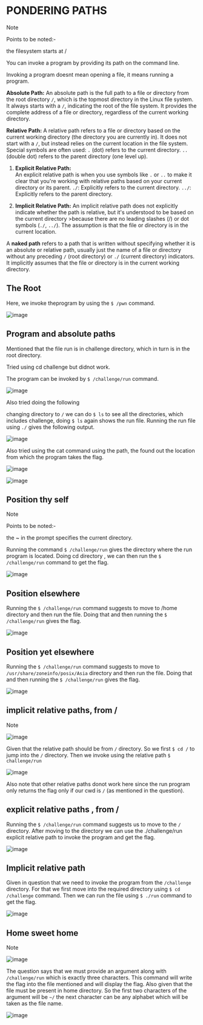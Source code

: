 # PONDERING PATHS


> [!NOTE]
> Points to be noted:-
> 
>the filesystem starts at /
> 
>You can invoke a program by providing its path on the command line.
> 
>Invoking a program doesnt mean opening a file, it means running a program.
>
> **Absolute Path:**
    An absolute path is the full path to a file or directory from the root directory `/`, which is the topmost directory in the Linux file system.
    It always starts with a `/`, indicating the root of the file system.
    It provides the complete address of a file or directory, regardless of the current working directory.
>
>**Relative Path:**
    A relative path refers to a file or directory based on the current working directory (the directory you are currently in).
    It does not start with a `/`, but instead relies on the current location in the file system.
    Special symbols are often used:
        `.` (dot) refers to the current directory.
        `..` (double dot) refers to the parent directory (one level up).
>   
>  1. **Explicit Relative Path:**        
  An explicit relative path is when you use symbols like `.` or `..` to make it clear that you're working with relative paths based on your current directory or its parent. `./`: Explicitly refers to the current directory. `../`: Explicitly refers to the parent directory.
>
>  2. **Implicit Relative Path:**
>An implicit relative path does not explicitly indicate whether the path is relative, but it's understood to be based on the current directory >because there are no leading slashes (/) or dot symbols (`./`, `../`). The assumption is that the file or directory is in the current location.
>
> A **naked path** refers to a path that is written without specifying whether it is an absolute or relative path, usually just the name of a file or directory without any preceding `/` (root directory) or `./` (current directory) indicators. It implicitly assumes that the file or directory is in the current working directory.


## The Root



Here, we invoke theprogram by using the `$ /pwn` command.




![image](https://github.com/user-attachments/assets/8122455a-db01-480d-a49c-49f886ca55c8)




## Program and absolute paths


Mentioned that the file run is in challenge directory, which in turn is in the root directory.

Tried using cd challenge but didnot work.

The program can be invoked by `$ /challenge/run` command.






![image](https://github.com/user-attachments/assets/feb51648-8c92-4d23-8344-9640d3146f20)



 Also tried doing the following 
 
changing directory to `/` we can do `$ ls` to see all the directories, which includes challenge, doing `$ ls` again shows the run file. Running the run file using `./` gives the following output.

![image](https://github.com/user-attachments/assets/b508167b-4f69-484f-94e4-bbd5b5002f85)



Also tried using the cat command using the path, the found out the location from which the program takes the flag.


![image](https://github.com/user-attachments/assets/646db318-ddca-4038-b271-1d482cfcef3a)


![image](https://github.com/user-attachments/assets/df6ffbca-133a-45ef-978f-3c2da6edf146)




## Position thy self


> [!NOTE]
> Points to be noted:-
> 
>the ~ in the prompt specifies the current directory.


Running the command `$ /challenge/run` gives the directory where the run program is located. Doing cd directory , we can then run the `$ /challenge/run` command to get the flag.




![image](https://github.com/user-attachments/assets/323bd079-80f6-4191-9eea-b8b30111583d)




## Position elsewhere

Running the `$ /challenge/run` command suggests to move to /home directory and then run the file. Doing that and then running the `$ /challenge/run` gives the flag. 





![image](https://github.com/user-attachments/assets/f2a35ecd-4be7-4119-8988-c2600dc7de28)




## Position yet elsewhere

Running the `$ /challenge/run` command suggests to move to `/usr/share/zoneinfo/posix/Asia` directory and then run the file. Doing that and then running the `$ /challenge/run` gives the flag. 

![image](https://github.com/user-attachments/assets/90d46211-81d5-4b51-8b22-091783604c31)


## implicit relative paths, from /


> [!NOTE]
> ![image](https://github.com/user-attachments/assets/2f70e3aa-aad9-45b5-888e-96602f9ea8e3)



Given that the relative path should be from `/` directory. So we first `$ cd /` to jump into the `/` directory. Then we invoke using the relative path `$ challenge/run`

![image](https://github.com/user-attachments/assets/08737311-2c87-449f-8986-e7e71e5eb757)


Also note that other relative paths donot work here since the run program only returns the flag only if our cwd is `/` (as mentioned in the question).






## explicit relative paths , from /


Running the `$ /challenge/run` command suggests us to move to the `/` directory. After moving to the directory we can use the ./challenge/run explicit relative path to invoke the program and get the flag.



![image](https://github.com/user-attachments/assets/c980ee57-e39e-4f1c-9a81-25205819bcdd)



## Implicit relative path


Given in question that we need to invoke the program from the `/challenge ` directory. For that we first move into the required directory using `$ cd /challenge` command.
Then we can run the file using  `$ ./run` command to get the flag.



![image](https://github.com/user-attachments/assets/d3d23149-bf38-467f-9327-59cd03a71ce7)


## Home sweet home


> [!NOTE]
> ![image](https://github.com/user-attachments/assets/129cb8c8-0eec-4293-a2c1-7721ec7fcecc)



The question says that we must provide an argument along with `/challenge/run` which is exactly three characters. This command will write the flag into the file mentioned and will display the flag.
Also given that the file must be present in home directory. So the first two characters of the argument will be `~/` the next character can be any alphabet which will be taken as the file name.




![image](https://github.com/user-attachments/assets/39a912ba-3a6f-46ea-a8b5-91392ff4cbc8)



